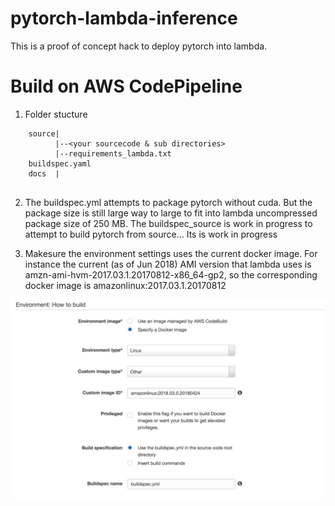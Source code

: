 # pytorch-lambda-inference
This is a proof of concept hack to deploy pytorch into lambda. 

# Build on AWS CodePipeline
1. Folder stucture
```
    source|
          |--<your sourcecode & sub directories>
          |--requirements_lambda.txt
    buildspec.yaml
    docs  |
   
```    

2. The buildspec.yml attempts to package pytorch without cuda. But the package size is still large way to large to fit into lambda uncompressed package size of 250 MB. The buildspec_source is work in progress to attempt to build pytorch from source... Its is work in progress 
     

3. Makesure the environment settings uses the current docker image. For instance the current (as of Jun 2018) AMI version that lambda uses is amzn-ami-hvm-2017.03.1.20170812-x86_64-gp2, so the corresponding docker image is  amazonlinux:2017.03.1.20170812

![CodeBuild Enviornment Settings](https://github.com/elangovana/pytorch-lambda-inference/raw/master/docs/images/codebuild_environment.png "Codebuild Environment")




